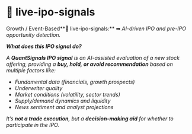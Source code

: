 # 🚀 live-ipo-signals

Growth / Event-Based**🚀 live-ipo-signals:** ➡ _AI-driven IPO and pre-IPO opportunity detection._

_**What does this IPO signal do?**_

_A **QuantSignals IPO signal** is an AI-assisted evaluation of a new stock offering, providing a **buy, hold, or avoid recommendation** based on multiple factors like:_

* _Fundamental data (financials, growth prospects)_
* _Underwriter quality_
* _Market conditions (volatility, sector trends)_
* _Supply/demand dynamics and liquidity_
* _News sentiment and analyst projections_

_It’s **not a trade execution**, but a **decision-making aid** for whether to participate in the IPO._
